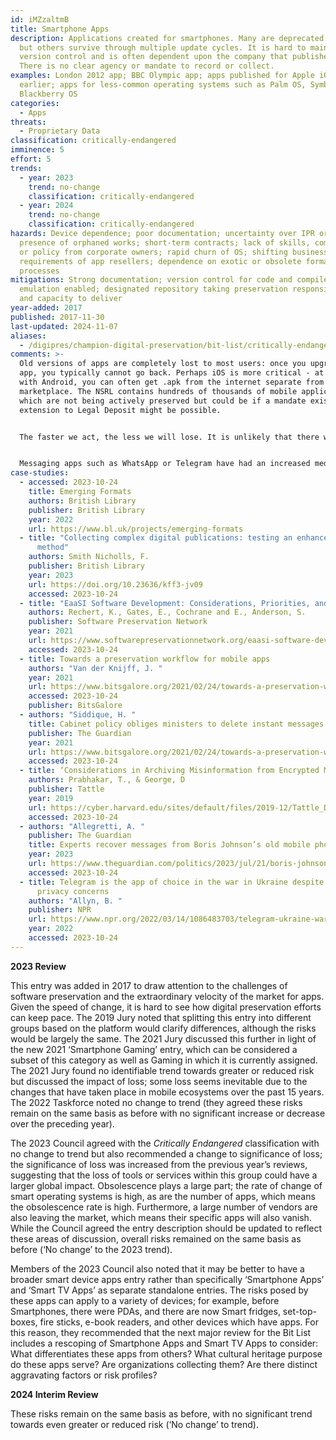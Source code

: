 ```yaml
---
id: iMZzaltmB
title: Smartphone Apps
description: Applications created for smartphones. Many are deprecated quickly
  but others survive through multiple update cycles. It is hard to maintain
  version control and is often dependent upon the company that publishes them.
  There is no clear agency or mandate to record or collect.
examples: London 2012 app; BBC Olympic app; apps published for Apple iOS 10 or
  earlier; apps for less-common operating systems such as Palm OS, Symbian,
  Blackberry OS
categories:
  - Apps
threats:
  - Proprietary Data
classification: critically-endangered
imminence: 5
effort: 5
trends:
  - year: 2023
    trend: no-change
    classification: critically-endangered
  - year: 2024
    trend: no-change
    classification: critically-endangered
hazards: Device dependence; poor documentation; uncertainty over IPR or the
  presence of orphaned works; short-term contracts; lack of skills, commitment
  or policy from corporate owners; rapid churn of OS; shifting business
  requirements of app resellers; dependence on exotic or obsolete formats or OS
  processes
mitigations: Strong documentation; version control for code and compiled app;
  emulation enabled; designated repository taking preservation responsibility
  and capacity to deliver
year-added: 2017
published: 2017-11-30
last-updated: 2024-11-07
aliases:
  - /digipres/champion-digital-preservation/bit-list/critically-endangered/bitlist-smart-phone-apps
comments: >-
  Old versions of apps are completely lost to most users: once you upgrade an
  app, you typically cannot go back. Perhaps iOS is more critical - at least
  with Android, you can often get .apk from the internet separate from the
  marketplace. The NSRL contains hundreds of thousands of mobile applications
  which are not being actively preserved but could be if a mandate existed. An
  extension to Legal Deposit might be possible.


  The faster we act, the less we will lose. It is unlikely that there will ever be one agent with a mandate to collect different apps available in different countries, so a network of national organizations would be needed. The companies that create these apps are the key to the licensing challenges, and conversation with them is necessary, though it would need to happen immediately in order to negotiate the right to preserve/escrow both apps, operating systems, documentation, and phone development emulators.


  Messaging apps such as WhatsApp or Telegram have had an increased media presence in the last couple of years due to their role in a number of politics-related issues that have arisen, such as concerns about UK Cabinet Ministers using the auto-delete function which could compromise accountability and transparency of the UK government. Telegram has also gained importance due to its use in the Russia-Ukraine war for sharing news.
case-studies:
  - accessed: 2023-10-24
    title: Emerging Formats
    authors: British Library
    publisher: British Library
    year: 2022
    url: https://www.bl.uk/projects/emerging-formats
  - title: "Collecting complex digital publications: testing an enhanced curation
      method"
    authors: Smith Nicholls, F.
    publisher: British Library
    year: 2023
    url: https://doi.org/10.23636/kff3-jv09
    accessed: 2023-10-24
  - title: "EaaSI Software Development: Considerations, Priorities, and Commitment"
    authors: Rechert, K., Gates, E., Cochrane and E., Anderson, S.
    publisher: Software Preservation Network
    year: 2021
    url: https://www.softwarepreservationnetwork.org/eaasi-software-development-considerations-priorities-and-commitments/
    accessed: 2023-10-24
  - title: Towards a preservation workflow for mobile apps
    authors: "Van der Knijff, J. "
    year: 2021
    url: https://www.bitsgalore.org/2021/02/24/towards-a-preservation-workflow-for-mobile-apps
    accessed: 2023-10-24
    publisher: BitsGalore
  - authors: "Siddique, H. "
    title: Cabinet policy obliges ministers to delete instant messages
    publisher: The Guardian
    year: 2021
    url: https://www.bitsgalore.org/2021/02/24/towards-a-preservation-workflow-for-mobile-apps
    accessed: 2023-10-24
  - title: ‘Considerations in Archiving Misinformation from Encrypted Messaging Apps
    authors: Prabhakar, T., & George, D
    publisher: Tattle
    year: 2019
    url: https://cyber.harvard.edu/sites/default/files/2019-12/Tattle_Disinformation_Workshop_revised.pdf
    accessed: 2023-10-24
  - authors: "Allegretti, A. "
    publisher: The Guardian
    title: Experts recover messages from Boris Johnson’s old mobile phone
    year: 2023
    url: https://www.theguardian.com/politics/2023/jul/21/boris-johnson-experts-recover-messages-old-phone-covid-inquiry
    accessed: 2023-10-24
  - title: Telegram is the app of choice in the war in Ukraine despite experts'
      privacy concerns
    authors: "Allyn, B. "
    publisher: NPR
    url: https://www.npr.org/2022/03/14/1086483703/telegram-ukraine-war-russia
    year: 2022
    accessed: 2023-10-24
---
```

**2023 Review**

This entry was added in 2017 to draw attention to the challenges of software preservation and the extraordinary velocity of the market for apps. Given the speed of change, it is hard to see how digital preservation efforts can keep pace. The 2019 Jury noted that splitting this entry into different groups based on the platform would clarify differences, although the risks would be largely the same. The 2021 Jury discussed this further in light of the new 2021 ‘Smartphone Gaming’ entry, which can be considered a subset of this category as well as Gaming in which it is currently assigned. The 2021 Jury found no identifiable trend towards greater or reduced risk but discussed the impact of loss; some loss seems inevitable due to the changes that have taken place in mobile ecosystems over the past 15 years. The 2022 Taskforce noted no change to trend (they agreed these risks remain on the same basis as before with no significant increase or decrease over the preceding year).

The 2023 Council agreed with the *Critically Endangered* classification with no change to trend but also recommended a change to significance of loss; the significance of loss was increased from the previous year’s reviews, suggesting that the loss of tools or services within this group could have a larger global impact. Obsolescence plays a large part; the rate of change of smart operating systems is high, as are the number of apps, which means the obsolescence rate is high. Furthermore, a large number of vendors are also leaving the market, which means their specific apps will also vanish. While the Council agreed the entry description should be updated to reflect these areas of discussion, overall risks remained on the same basis as before (‘No change’ to the 2023 trend).

Members of the 2023 Council also noted that it may be better to have a broader smart device apps entry rather than specifically ‘Smartphone Apps’ and ‘Smart TV Apps’ as separate standalone entries. The risks posed by these apps can apply to a variety of devices; for example, before Smartphones, there were PDAs, and there are now Smart fridges, set-top-boxes, fire sticks, e-book readers, and other devices which have apps. For this reason, they recommended that the next major review for the Bit List includes a rescoping of Smartphone Apps and Smart TV Apps to consider: What differentiates these apps from others? What cultural heritage purpose do these apps serve? Are organizations collecting them? Are there distinct aggravating factors or risk profiles?

**2024 Interim Review**

These risks remain on the same basis as before, with no significant trend towards even greater or reduced risk (‘No change’ to trend).
